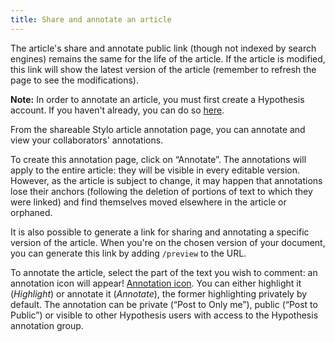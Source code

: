 ```yaml
---
title: Share and annotate an article
---
```


The article's share and annotate public link (though not indexed by search engines) remains the same for the life of the article. If the article is modified, this link will show the latest version of the article (remember to refresh the page to see the modifications).

**Note:** In order to annotate an article, you must first create a Hypothesis account. If you haven't already, you can do so [here](https://hypothes.is/signup).

From the shareable Stylo article annotation page, you can annotate and view your collaborators' annotations.

To create this annotation page, click on “Annotate”. The annotations will apply to the entire article: they will be visible in every editable version. However, as the article is subject to change, it may happen that annotations lose their anchors (following the deletion of portions of text to which they were linked) and find themselves moved elsewhere in the article or orphaned.

It is also possible to generate a link for sharing and annotating a specific version of the article. When you're on the chosen version of your document, you can generate this link by adding `/preview` to the URL.

To annotate the article, select the part of the text you wish to comment: an annotation icon will appear! [Annotation icon](/uploads/images/refonte_doc/Hypothesis.png). You can either highlight it (*Highlight*) or annotate it (*Annotate*), the former highlighting privately by default. The annotation can be private (“Post to Only me”), public (“Post to Public”) or visible to other Hypothesis users with access to the Hypothesis annotation group.

